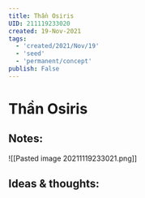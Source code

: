 ```yaml
---
title: Thần Osiris
UID: 211119233020
created: 19-Nov-2021
tags:
  - 'created/2021/Nov/19'
  - 'seed'
  - 'permanent/concept'
publish: False
---
```

# Thần Osiris

## Notes:
![[Pasted image 20211119233021.png]]

## Ideas & thoughts:


